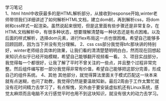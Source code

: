学习笔记  
1、html
html中收获最多的是HTML解析部分，从接收到response开始,winter老师带领我们详细讲述了如何解析HTML文档，建立dom树，再到解析css，将dom树和css样式一起渲染。虽然说起来很短，但是这里面有些步骤还是非常复杂，在HTML文档解析中，有很多种状态，想要理解清楚每一种状态还是有点困难。以及后面的样式解析，选择dom元素，进行flex布局这一点也很困难。希望自己能够多回顾回顾，因为当下并没有充分理解。
2、css
css部分我觉得bfc那块讲的特别好，winter老师结合具体的效果，让我们看的清清楚楚明明白白，然而现在回想起来知识点似乎已经开始模糊，希望自己能够翻开视频看一看。
3、项目实战部分，我觉得每一个都很好，让我了解了平时不曾关注的一些点，并且整个过程非常完整。然后组件编写那一部分我觉得非常有价值，希望自己能够把这部分完善，形成自己的组件系统。
4、其他
其他部分，就觉得算法里面关于模式匹配这一块本来就有点迷糊，也问了助教，我觉得仍然是要温故知新。最后2周由于工作太繁忙就没有花时间精力去学习了，有点惭愧，另外由于要安装虚拟机还有Linux系统，感觉太麻烦而且电脑不太行感觉平时也用不到这块知识，就没有很大的动力去学习。
